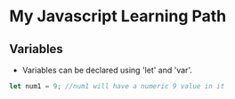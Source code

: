 # My Javascript Learning Path

## Variables
- Variables can be declared using 'let' and 'var'.
```js
let num1 = 9; //num1 will have a numeric 9 value in it
```